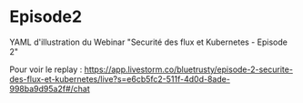 # Episode2
YAML d'illustration du Webinar "Securité des flux et Kubernetes - Episode 2"


Pour voir le replay : https://app.livestorm.co/bluetrusty/episode-2-securite-des-flux-et-kubernetes/live?s=e6cb5fc2-511f-4d0d-8ade-998ba9d95a2f#/chat
